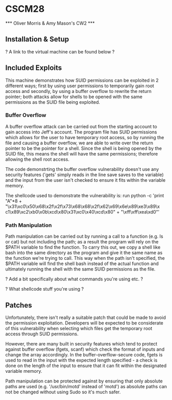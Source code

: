 # CSCM28

*** Oliver Morris & Amy Mason's CW2 ***

## Installation & Setup
? A link to the virtual machine can be found below ?

## Included Exploits
This machine demonstrates how SUID permissions can be exploited in 2 different ways; first by using 
user permissions to temporarily gain root access and secondly, by using a buffer overflow to rewrite
the return pointer; both attacks allow for shells to be opened with the same permissions as the SUID 
file being exploited. 

### Buffer Overflow
A buffer overflow attack can be carried out from the starting account to gain access into Jeff's account. 
The program file has SUID permissions which allows for the user to have temporary root access, so by running
the file and causing a buffer overflow, we are able to write over the return pointer to be the pointer for a
shell. Since the shell is being opened by the SUID file, this means the shell will have the same permissions; 
therefore allowing the shell root access.

The code demonstrting the buffer overflow vulnerability doesn't use any security features ('gets' simply
reads in the line save saves to the variable) and the input from the user isn't checked to ensure it fits 
within the variable memory.  

The shellcode used to demonstrate the vulnerability is:
run python -c 'print "A"*8 + "\x31\xc0\x50\x68\x2f\x2f\x73\x68\x68\x2f\x62\x69\x6e\x89\xe3\x89\x
c1\x89\xc2\xb0\x0b\xcd\x80\x31\xc0\x40\xcd\x80" + "\xff\xff\xea\xd0”’

### Path Manipulation
Path manipulation can be carried out by running a call to a function (e.g. ls or cat) but not including the path; 
as a result the program will rely on the $PATH variable to find the function. To carry this out, we copy a 
shell like bash into the same directory as the program and give it the same name as the function we're trying 
to call. This way when the path isn't specified, the $PATH variable will find the shell bash instead of the 
actual function and ultimately running the shell with the same SUID permissions as the file.

? Add a bit specifically about what commands you're using etc. ?

? What shellcode stuff you're using ?

## Patches
Unfortunately, there isn't really a suitable patch that could be made to avoid the permission exploitation. 
Developers will be expected to be considerate of this vulnerability when selecting which files get the temporary
root access through SUID permissions.

However, there are many built in security features which tend to protect against buffer overflow (fgets, scanf) 
which check the format of inputs and change the array accordingly. In the buffer-overflow-secure code, fgets is 
used to read in the input with the expected length specified - a check is done on the length of the input to 
ensure that it can fit within the designated variable memory.

Path manipulation can be protected against by ensuring that only absolute paths are used (e.g. '/usr/bin/motd' instead
of 'motd') as absolute paths can not be changed without using Sudo so it's much safer.
